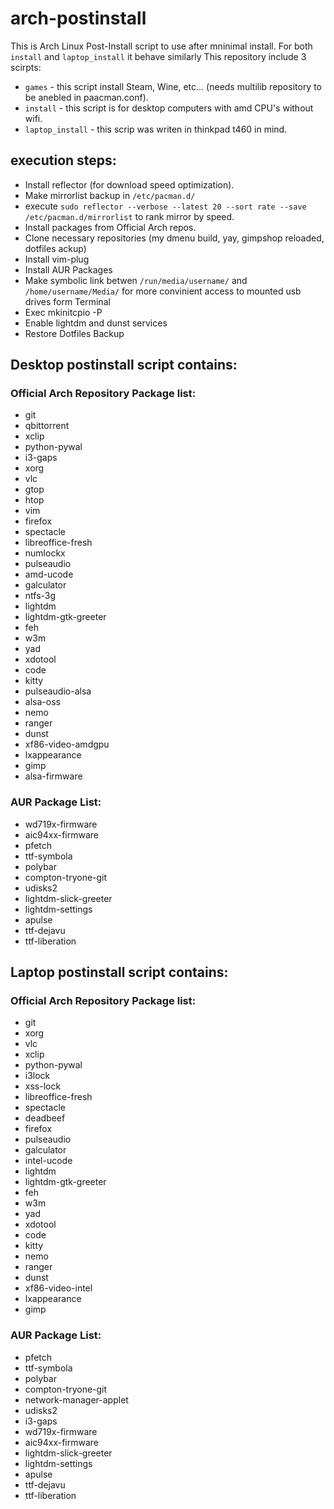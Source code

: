 # arch-postinstall
This is Arch Linux Post-Install script to use after mninimal install.
For both ``install`` and ``laptop_install`` it behave similarly
This repository include 3 scirpts:
- ``games`` - this script install Steam, Wine, etc... (needs multilib repository to be anebled in paacman.conf).
- ``install`` - this script is for desktop computers with amd CPU's without wifi.
- ``laptop_install`` - this scrip was writen in thinkpad t460 in mind.

## execution steps:
- Install reflector (for download speed optimization).
- Make mirrorlist backup in ``/etc/pacman.d/``
- execute ``sudo reflector --verbose --latest 20 --sort rate --save /etc/pacman.d/mirrorlist`` to rank mirror by speed.
- Install packages from Official Arch repos.
- Clone necessary  repositories (my dmenu build, yay, gimpshop reloaded, dotfiles ackup)
- Install vim-plug
- Install AUR Packages
- Make symbolic link betwen ``/run/media/username/`` and ``/home/username/Media/`` for more convinient access to mounted usb drives form Terminal
- Exec mkinitcpio -P
- Enable lightdm and dunst services
- Restore Dotfiles Backup
## Desktop postinstall script contains:
### Official Arch Repository Package list:
- git
- qbittorrent
- xclip
- python-pywal
- i3-gaps
- xorg
- vlc
- gtop
- htop
- vim
- firefox
- spectacle
- libreoffice-fresh
- numlockx
- pulseaudio
- amd-ucode
- galculator
- ntfs-3g
- lightdm
- lightdm-gtk-greeter
- feh
- w3m
- yad
- xdotool
- code
- kitty
- pulseaudio-alsa
- alsa-oss
- nemo
- ranger
- dunst
- xf86-video-amdgpu
- lxappearance
- gimp
- alsa-firmware
### AUR Package List:
- wd719x-firmware
- aic94xx-firmware
- pfetch
- ttf-symbola
- polybar
- compton-tryone-git
- udisks2
- lightdm-slick-greeter
- lightdm-settings
- apulse
- ttf-dejavu
- ttf-liberation
## Laptop postinstall script contains:
### Official Arch Repository Package list:
- git
- xorg
- vlc
- xclip
- python-pywal
- i3lock
- xss-lock
- libreoffice-fresh
- spectacle
- deadbeef
- firefox
- pulseaudio
- galculator
- intel-ucode
- lightdm
- lightdm-gtk-greeter
- feh
- w3m
- yad
- xdotool
- code
- kitty
- nemo
- ranger
- dunst
- xf86-video-intel
- lxappearance
- gimp
### AUR Package List:
- pfetch
- ttf-symbola
- polybar
- compton-tryone-git
- network-manager-applet
- udisks2
- i3-gaps
- wd719x-firmware
- aic94xx-firmware
- lightdm-slick-greeter
- lightdm-settings
- apulse
- ttf-dejavu
- ttf-liberation
